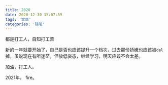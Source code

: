 ```yaml
---
title: 2020
date: 2020-12-30 15:07:59
tags: '文章'
categories: '随笔'
---
```

都是打工人，自知打工苦

<!-- more -->

新的一年就要开始了，自己是否也应该提升一个档次，过去那份娇嫩也应该被`del`掉，虽说现在有所迷茫，但放低姿态，继续学习，明天应该不会太差。

加油，打工人。 

2021年， fire。
